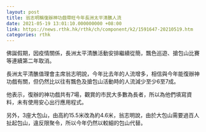 ```yaml
---
layout: post
title: 翁志明稱復辦神功戲帶旺今年長洲太平清醮人流
date: 2021-05-19 13:01:10.000000000 +08:00
link: https://news.rthk.hk/rthk/ch/component/k2/1591647-20210519.htm
categories: rthk
---
```


佛誕假期，因疫情關係，長洲太平清醮活動安排繼續從簡，飄色巡遊、搶包山比賽等連續第二年取消。

長洲太平清醮值理會主席翁志明說，今年比去年的人流增多，相信與今年能復辦神功戲有關，但仍然比以往有飄色及搶包山活動時的人流減少至少6至7成。

他表示，復辦的神功戲共有7場，觀賞的市民大多數為長者，所以為他們填寫資料，未有使用安心出行應用程式。

另外，3座大包山，由高約15.5米改為約4.6米，翁志明說，由於大包山需要過百人扯起包山，違反限聚令，所以今年仍然以較細的包山代替。
